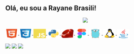 ## Olá, eu sou a Rayane Brasili!
<div align="center">
  <a href="https://github.com/rayanebrasili">
  <img height="180em" src="https://github-readme-stats.vercel.app/api?username=rayanebrasili&show_icons=true&theme=dracula&include_all_commits=true&count_private=true"/>

</div>
  <div style="display: inline_block"><br>
  <img align="center" alt="Ray-HTML" height="30" width="40" src="https://raw.githubusercontent.com/devicons/devicon/master/icons/html5/html5-original.svg">
  <img align="center" alt="Ray-CSS" height="30" width="40" src="https://raw.githubusercontent.com/devicons/devicon/master/icons/css3/css3-original.svg">
  <img align="center" alt="Ray-Js" height="30" width="40" src="https://raw.githubusercontent.com/devicons/devicon/master/icons/javascript/javascript-plain.svg">
  <img align="center" alt="Ray-Python" height="30" width="40" src="https://raw.githubusercontent.com/devicons/devicon/master/icons/python/python-original.svg">
  <img align="center" alt="Ray-Ruby" height="30" width="40" src="https://github.com/devicons/devicon/blob/master/icons/ruby/ruby-original.svg">
  <img align="center" alt="Ray-Ruby" height="30" width="40" src="https://github.com/devicons/devicon/blob/master/icons/figma/figma-original.svg">
  <img align="center" alt="Ray-Ruby" height="30" width="40" src="https://github.com/devicons/devicon/blob/master/icons/go/go-original.svg">
  <img align="center" alt="Ray-Ruby" height="30" width="40" src="https://github.com/devicons/devicon/blob/master/icons/linux/linux-original.svg">
  <img align="center" alt="Ray-Ruby" height="30" width="40" src="https://github.com/devicons/devicon/blob/master/icons/java/java-original.svg">
  </div>
  <br>
<div> 
  <a href="https://instagram.com/brasili_" target="_blank"><img src="https://img.shields.io/badge/-Instagram-%23E4405F?style=for-the-badge&logo=instagram&logoColor=white" target="_blank"></a>
  <a href = "mailto:brasilisray@gmail.com"><img src="https://img.shields.io/badge/-Gmail-%23333?style=for-the-badge&logo=gmail&logoColor=white" target="_blank"></a>
  <a href="www.linkedin.com/in/rayane-brasili-257979207" target="_blank"><img src="https://img.shields.io/badge/-LinkedIn-%230077B5?style=for-the-badge&logo=linkedin&logoColor=white" target="_blank"></a> 
 
</div>
